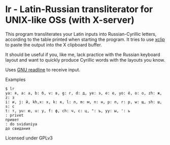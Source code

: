 # lr - Latin-Russian transliterator for UNIX-like OSs (with X-server)

This program transliterates your Latin inputs into Russian-Cyrillic letters, according to the table printed when starting the program. It tries to use [xclip](https://github.com/astrand/xclip) to paste the output into the X clipboard buffer.

It should be useful if you, like me, lack practice with the Russian keyboard layout and want to quickly produce Cyrillic words with the layouts you know.

Uses [GNU readline](https://www.gnu.org/s/readline/) to receive input. 

Examples 

```
$ lr
ya: я, a: а, b: б, v: в, g: г, d: д, ye: э, e: е, yo: ё, o: о, zh: ж, z: з
i: и, j: й, kh,x: х, k: к, l: л, m: м, n: н, p: п, r: р, w: щ, sh: ш, s: с
t: т, yu: ю, u: у, f: ф, ch: ч, c: ц, ": ъ, yy: ы, ': ь
: privet
привет
: do svidaniya
до свидания
```

Licensed under GPLv3
